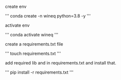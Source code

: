 create env 

'''
conda create -n wineq python=3.8 -y
'''

activate env

'''
conda activate wineq
'''

create a requirements.txt file

'''
touch  requirements.txt
'''

add required lib and in requirements.txt and install that.

'''
pip install -r requirements.txt
'''

